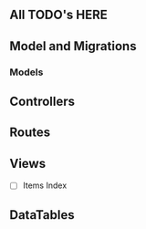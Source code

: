 ## All TODO's HERE

## Model and Migrations

### Models


## Controllers



## Routes



## Views
- [ ] Items Index


## DataTables





